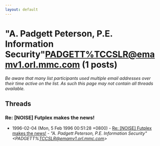 ```yaml
---
layout: default
---
```


# "A. Padgett Peterson, P.E. Information Security"<PADGETT%TCCSLR@emamv1.orl.mmc.com> (1 posts)

_Be aware that many list participants used multiple email addresses over their time active on the list. As such this page may not contain all threads available._

## Threads

### Re: [NOISE] Futplex makes the news!
+ 1996-02-04 (Mon, 5 Feb 1996 00:51:28 +0800) - [Re: [NOISE] Futplex makes the news!](/archive/1996/02/1db615a8b381c9b4f051c1dc13464bbeb3aff13e4302479a9ce49d40a5375d11) - _"A. Padgett Peterson, P.E. Information Security"\<PADGETT%TCCSLR@emamv1.orl.mmc.com\>_

